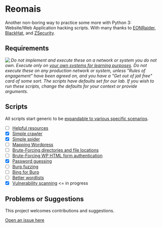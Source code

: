 # Reomais

Another non-boring way to practice some more with Python 3: Website/Web Application hacking scripts.
With many thanks to [EONRaider](https://github.com/EONRaider), [BlackHat](https://www.blackhat.com/), and [ZSecurity](https://zsecurity.org/).

## Requirements

<img align="left" src="https://github.com/tymyrddin/darkest-forest/blob/main/assets/images/warning.png">_Do not implement and execute these on a network or system you do not own. Execute only on [your own systems for learning purposes](https://github.com/tymyrddin/ymrir/wiki). Do not execute these on any production network or system, unless "Rules of engagement" have been agreed on, and you have a "Get out of jail free" card of some sort. The scripts have defaults set for our lab. If you wish to run these scripts, change the defaults for your context or provide arguments._

## Scripts

All scripts start generic to be [expandable to various specific scenarios](https://github.com/tymyrddin/darkest-forest/tree/main/application-hacking).

- [ ] [Helpful resources](helpful_resources)
- [x] [Simple crawler](crawler)
- [x] [Simple spider](spider)
- [ ] [Mapping Wordpress](mapping_wordpress)
- [ ] [Brute-Forcing directories and file locations](bf_locations)
- [ ] [Brute-Forcing WP HTML form authentication](bf_forms)
- [x] [Password guessing](password_guessing)
- [ ] [Burp fuzzing](burp_fuzzing)
- [ ] [Bing for Burp](bing_burp)
- [ ] [Better wordlists](password_gold)
- [x] [Vulnerability scanning](scanner) <= in progress

## Problems or Suggestions

This project welcomes contributions and suggestions. 

[Open an issue here](https://github.com/tymyrddin/reomais/issues)